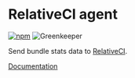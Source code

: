 # RelativeCI agent

[![npm](https://img.shields.io/npm/v/@relative-ci/agent.svg)](https://www.npmjs.com/package/@relative-ci/agent) ![Greenkeeper](https://badges.greenkeeper.io/relative-ci/agent.svg)

Send bundle stats data to [RelativeCI](https://relative-ci.com?utm_source=github-agent).

[Documentation](https://relative-ci.com/documentation/setup?utm_source=github-agent)
